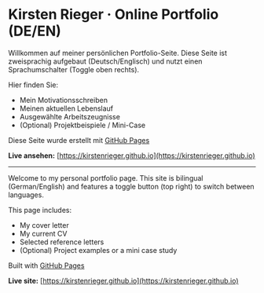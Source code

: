 
# Kirsten Rieger · Online Portfolio (DE/EN)

Willkommen auf meiner persönlichen Portfolio-Seite. Diese Seite ist zweisprachig aufgebaut (Deutsch/Englisch) und nutzt einen Sprachumschalter (Toggle oben rechts).  

Hier finden Sie:
- Mein Motivationsschreiben
- Meinen aktuellen Lebenslauf
- Ausgewählte Arbeitszeugnisse
- (Optional) Projektbeispiele / Mini-Case

Diese Seite wurde erstellt mit [GitHub Pages](https://pages.github.com) 

**Live ansehen:** [https://kirstenrieger.github.io](https://kirstenrieger.github.io)

---

Welcome to my personal portfolio page. This site is bilingual (German/English) and features a toggle button (top right) to switch between languages.  

This page includes:
- My cover letter
- My current CV
- Selected reference letters
- (Optional) Project examples or a mini case study

Built with [GitHub Pages](https://pages.github.com) 

**Live site:** [https://kirstenrieger.github.io](https://kirstenrieger.github.io)
